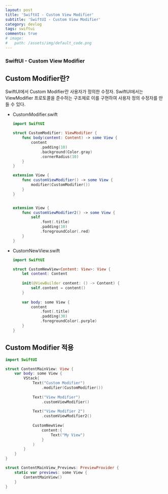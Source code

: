 ```yaml
---
layout: post
title: 'SwiftUI - Custom View Modifier'
subtitle: 'SwiftUI - Custom View Modifier'
category: devlog
tags: swiftui
comments: true
# image: 
#   path: /assets/img/default_code.png
---
```


### SwiftUI - Custom View Modifier 

## Custom Modifier란?

SwiftUI에서 Custom Modifier란 사용자가 정의한 수정자. SwiftUI에서는 ViewModifier 프로토콜을 준수하는 구조체로 이를 구현하여 사용자 정의 수정자를 만들 수 있다.

- CustomModifier.swift

    ```swift
    import SwiftUI

    struct CustomModifier: ViewModifier {
        func body(content: Content) -> some View {
            content
                .padding(10)
                .background(Color.gray)
                .cornerRadius(10)
        }
    }

    extension View {
        func customViewModifier() -> some View {
            modifier(CustomModifier())
        }
    }


    extension View {
        func customViewModifier2() -> some View {
            self
                .font(.title)
                .padding(10)
                .foregroundColor(.red)
        }
    }

    ```

- CustomNewView.swift

    ```swift
    import SwiftUI

    struct CustomNewView<Content: View>: View {
        let content: Content
        
        init(@ViewBuilder content: () -> Content) {
            self.content = content()
        }
        
        var body: some View {
            content
                .font(.title)
                .padding(30)
                .foregroundColor(.purple)
        }
    }

    ```


## Custom Modifier 적용

```swift
import SwiftUI

struct ContentMainView: View {
    var body: some View {
        VStack{
            Text("Custom Modifier")
                .modifier(CustomModifier())
            
            Text("View Modifier")
                .customViewModifier()
            
            Text("View Modifier 2")
                .customViewModifier2()
            
            CustomNewView(
                content:{
                    Text("My View")
                }
            )
        }
    }
}

struct ContentMainView_Previews: PreviewProvider {
    static var previews: some View {
        ContentMainView()
    }
}
```

